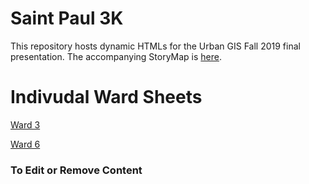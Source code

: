 # Saint Paul 3K

This repository hosts dynamic HTMLs for the Urban GIS Fall 2019 final presentation. The accompanying StoryMap is [here](). 


# Indivudal Ward Sheets
<a href="https://MacGIS.github.io/ward3.html"> Ward 3 </a>

<a href="https://MacGIS.github.io/ward6.html"> Ward 6 </a>


### To Edit or Remove Content

